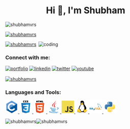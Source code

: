 <h1 align="center">Hi 👋, I'm Shubham</h1>
<p align="left"> <img src="https://komarev.com/ghpvc/?username=shubhamvrs&label=Profile%20views&color=0e75b6&style=flat" alt="shubhamvrs" /> </p>

<p align="left"> <a href="https://github.com/ryo-ma/github-profile-trophy"><img src="https://github-profile-trophy.vercel.app/?username=shubhamvrs" alt="shubhamvrs" /></a> </p>
<img align="right" alt="coding" width="400" src="https://media.tenor.com/YNqsJbmb_yMAAAAd/coding.gif">
<p align="left"> <a href="https://twitter.com/shubhamvrs" target="blank"><img src="https://img.shields.io/twitter/follow/shubhamvrs?logo=twitter&style=for-the-badge" alt="shubhamvrs" /></a> </p>

<h3 align="left">Connect with me:</h3>
<p align="left">

[![portfolio](https://img.shields.io/badge/my_portfolio-000?style=for-the-badge&logo=ko-fi&logoColor=blue)](https://shubhamkwe.bio.link/)
[![linkedin](https://img.shields.io/badge/linkedin-0A66C2?style=for-the-badge&logo=linkedin&logoColor=white)](https://www.linkedin.com/in/shubhamvrs/)
[![twitter](https://img.shields.io/badge/twitter-1DA1F2?style=for-the-badge&logo=twitter&logoColor=white)](https://twitter.com/Shubhamvrs)
[![youtube](https://img.shields.io/badge/youtube-1DA1F2?style=for-the-badge&logo=youtube&logoColor=red)](https://youtube.com/@shubhamvrs)

<a href="https://instagram.com/shubhamvrs" target="blank"><img align="center" src="https://raw.githubusercontent.com/rahuldkjain/github-profile-readme-generator/master/src/images/icons/Social/instagram.svg" alt="shubhamvrs" height="30" width="40" /></a>

</p>

<h3 align="left">Languages and Tools:</h3>
<p align="left"> <a href="https://www.cprogramming.com/" target="_blank" rel="noreferrer"> <img src="https://raw.githubusercontent.com/devicons/devicon/master/icons/c/c-original.svg" alt="c" width="40" height="40"/> </a> <a href="https://www.w3schools.com/css/" target="_blank" rel="noreferrer"> <img src="https://raw.githubusercontent.com/devicons/devicon/master/icons/css3/css3-original-wordmark.svg" alt="css3" width="40" height="40"/> </a> <a href="https://www.w3.org/html/" target="_blank" rel="noreferrer"> <img src="https://raw.githubusercontent.com/devicons/devicon/master/icons/html5/html5-original-wordmark.svg" alt="html5" width="40" height="40"/> </a> <a href="https://www.java.com" target="_blank" rel="noreferrer"> <img src="https://raw.githubusercontent.com/devicons/devicon/master/icons/java/java-original.svg" alt="java" width="40" height="40"/> </a> <a href="https://developer.mozilla.org/en-US/docs/Web/JavaScript" target="_blank" rel="noreferrer"> <img src="https://raw.githubusercontent.com/devicons/devicon/master/icons/javascript/javascript-original.svg" alt="javascript" width="40" height="40"/> </a> <a href="https://www.linux.org/" target="_blank" rel="noreferrer"> <img src="https://raw.githubusercontent.com/devicons/devicon/master/icons/linux/linux-original.svg" alt="linux" width="40" height="40"/> </a> <a href="https://www.mysql.com/" target="_blank" rel="noreferrer"> <img src="https://raw.githubusercontent.com/devicons/devicon/master/icons/mysql/mysql-original-wordmark.svg" alt="mysql" width="40" height="40"/> </a> <a href="https://www.python.org" target="_blank" rel="noreferrer"> <img src="https://raw.githubusercontent.com/devicons/devicon/master/icons/python/python-original.svg" alt="python" width="40" height="40"/> </a> </p>

<p><img align="left" src="https://github-readme-stats.vercel.app/api/top-langs?username=shubhamvrs&show_icons=true&locale=en&layout=compact" alt="shubhamvrs" /></p>

<p><img align="left" src="https://github-readme-streak-stats.herokuapp.com/?user=shubhamvrs&" alt="shubhamvrs" /></p>

